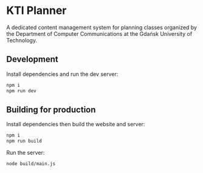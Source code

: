 # KTI Planner

A dedicated content management system for planning classes organized by the Department of Computer Communications at the Gdańsk University of Technology.

## Development

Install dependencies and run the dev server:

```bash
npm i
npm run dev
```

## Building for production

Install dependencies then build the website and server:

```bash
npm i
npm run build
```

Run the server:

```bash
node build/main.js
```
